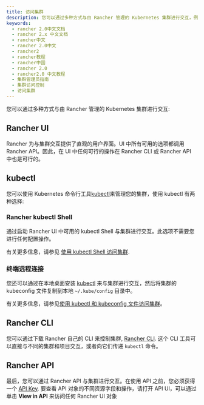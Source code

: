```yaml
---
title: 访问集群
description: 您可以通过多种方式与由 Rancher 管理的 Kubernetes 集群进行交互，例如，Rancher UI、kubectl、Rancher kubectl shell、终端远程连接、Rancher CLI、Rancher API等。
keywords:
  - rancher 2.0中文文档
  - rancher 2.x 中文文档
  - rancher中文
  - rancher 2.0中文
  - rancher2
  - rancher教程
  - rancher中国
  - rancher 2.0
  - rancher2.0 中文教程
  - 集群管理员指南
  - 集群访问控制
  - 访问集群
---
```


您可以通过多种方式与由 Rancher 管理的 Kubernetes 集群进行交互:

## Rancher UI

Rancher 为与集群交互提供了直观的用户界面。UI 中所有可用的选项都调用 Rancher API。因此，在 UI 中任何可行的操作在 Rancher CLI 或 Rancher API 中也是可行的。

## kubectl

您可以使用 Kubernetes 命令行工具[kubectl](https://kubernetes.io/docs/reference/kubectl/overview/)来管理您的集群，使用 kubectl 有两种选择:

### Rancher kubectl Shell

通过启动 Rancher UI 中可用的 kubectl Shell 与集群进行交互。此选项不需要您进行任何配置操作。

有关更多信息，请参见 [使用 kubectl Shell 访问集群](/docs/cluster-admin/cluster-access/kubectl/_index).

### 终端远程连接

您还可以通过在本地桌面安装 [kubectl](https://kubernetes.io/docs/tasks/tools/install-kubectl/) 来与集群进行交互，然后将集群的 kubeconfig 文件复制到本地 `~/.kube/config` 目录中。

有关更多信息，请参见[使用 kubectl 和 kubeconfig 文件访问集群](/docs/cluster-admin/cluster-access/kubectl/_index)。

## Rancher CLI

您可以通过下载 Rancher 自己的 CLI 来控制集群, [Rancher CLI](/docs/cli/_index). 这个 CLI 工具可以直接与不同的集群和项目交互，或者向它们传递 `kubectl` 命令。

## Rancher API

最后，您可以通过 Rancher API 与集群进行交互。在使用 API 之前，您必须获得一个 [API Key](/docs/user-settings/api-keys/_index). 要查看 API 对象的不同资源字段和操作，请打开 API UI，可以通过单击 **View in API** 来访问任何 Rancher UI 对象
